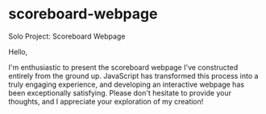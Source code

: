# scoreboard-webpage
Solo Project: Scoreboard Webpage

Hello,

I'm enthusiastic to present the scoreboard webpage I've constructed entirely from the ground up. JavaScript has transformed this process into a truly engaging experience, and developing an interactive webpage has been exceptionally satisfying. Please don't hesitate to provide your thoughts, and I appreciate your exploration of my creation!
